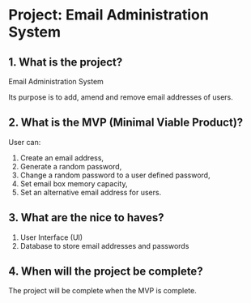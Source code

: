 # Project: Email Administration System

## 1. What is the project?

Email Administration System

Its purpose is to add, amend and remove email addresses of users.

## 2. What is the MVP (Minimal Viable Product)?

User can: 

1. Create an email address, 
2. Generate a random password, 
3. Change a random password to a user defined password, 
4. Set email box memory capacity,
5. Set an alternative email address for users.

## 3. What are the nice to haves?

1. User Interface (UI)
2. Database to store email addresses and passwords

## 4. When will the project be complete?

The project will be complete when the MVP is complete.
